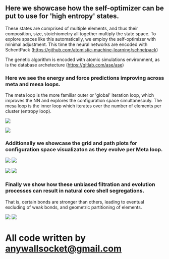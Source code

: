 ## Here we showcase how the self-optimizer can be put to use for 'high entropy' states.
These states are comprised of multiple elements, and thus their composition, size, stoichiometry all together multiply the state space.
To explore spaces like this automatically, we employ the self-optimizer with minimal adjustment.
This time the neural networks are encoded with SchentPack (https://github.com/atomistic-machine-learning/schnetpack)

The genetic algorithm is encoded with atomic simulations environment, as is the database archetecture (https://gitlab.com/ase/ase)


### Here we see the energy and force predictions improving across meta and mesa loops.
The meta loop is the more familiar outer or 'global' iteration loop, which improves the NN and explores the configuration space simultanesouly. 
The mesa loop is the inner loop which iterates over the number of elements per cluster (entropy loop).

![](MAE_E.png)

![](MAE_F.png)

### Additionally we showcase the grid and path plots for configuration space visualizaton as they evolve per Meta loop.


![](path1.png)
![](path5.png)

![](grid1.png)
![](grid5.png)


### Finally we show how these unbiased filtration and evolution processes can result in natural core shell segregations.
That is, certain bonds are stronger than others, leading to eventual excluding of weak bonds, and geometric partitioning of elements.

![](NN-1.png)
![](NN-5.png)


# All code written by anywallsocket@gmail.com
